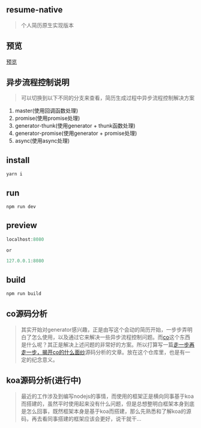 ## resume-native

> 个人简历原生实现版本

## 预览

[预览](https://qianlongo.github.io/resume-native/dist/)

## 异步流程控制说明

> 可以切换到以下不同的分支来查看，简历生成过程中异步流程控制解决方案

1. master(使用回调函数处理)
2. promise(使用promise处理)
3. generator-thunk(使用generator + thunk函数处理)
4. generator-promise(使用generator + promise处理)
5. async(使用async处理)


## install

```javascript
yarn i

```

## run

```javascript
npm run dev

```

## preview

```javascript
localhost:8080

or

127.0.0.1:8080

```

## build

```javascript
npm run build

```

## co源码分析

> 其实开始对generator感兴趣，正是由写这个会动的简历开始，一步步弄明白了怎么使用，以及通过它来解决一些异步流程控制问题。而[co](https://github.com/tj/co)这个东西是什么呢？其正是解决上述问题的非常好的方案。所以打算写一篇[走一步再走一步，揭开co的什么面纱](https://github.com/qianlongo/resume-native/blob/master/co-analysis.md)源码分析的文章。放在这个仓库里，也是有一定的纪念意义。


## koa源码分析(进行中)

> 最近的工作涉及到编写nodejs的事情，而使用的框架正是横向同事基于koa而搭建的，虽然平时使用起来没有什么问题，但是总想整明白框架本身到底是怎么回事，既然框架本身是基于koa而搭建，那么先熟悉和了解koa的源码，再去看同事搭建的框架应该会更好，说干就干...